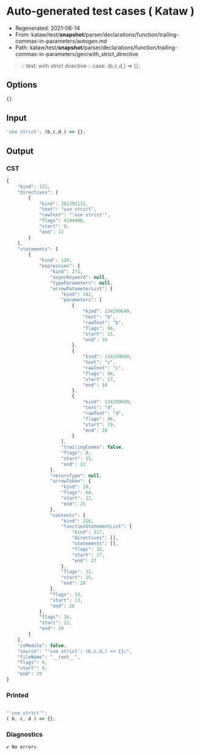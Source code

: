 # Auto-generated test cases ( Kataw )
- Regenerated: 2021-06-14
- From: kataw/test/__snapshot__/parser/declarations/function/trailing-commas-in-parameters/autogen.md
- Path: kataw/test/__snapshot__/parser/declarations/function/trailing-commas-in-parameters/gen/with_strict_directive
> :: test: with strict directive
> :: case: (b,c,d,) => {};
## Options

`````js
{}
`````
## Input

`````js
'use strict'; (b,c,d,) => {};
`````
## Output

### CST

```javascript
{
    "kind": 122,
    "directives": [
        {
            "kind": 201392131,
            "text": "use strict",
            "rawText": "'use strict'",
            "flags": 4194400,
            "start": 0,
            "end": 12
        }
    ],
    "statements": [
        {
            "kind": 120,
            "expression": {
                "kind": 271,
                "asyncKeyword": null,
                "typeParameters": null,
                "arrowPatameterList": {
                    "kind": 342,
                    "parameters": [
                        {
                            "kind": 134299649,
                            "text": "b",
                            "rawText": "b",
                            "flags": 96,
                            "start": 15,
                            "end": 16
                        },
                        {
                            "kind": 134299649,
                            "text": "c",
                            "rawText": "c",
                            "flags": 96,
                            "start": 17,
                            "end": 18
                        },
                        {
                            "kind": 134299649,
                            "text": "d",
                            "rawText": "d",
                            "flags": 96,
                            "start": 19,
                            "end": 20
                        }
                    ],
                    "trailingComma": false,
                    "flags": 0,
                    "start": 15,
                    "end": 22
                },
                "returnType": null,
                "arrowToken": {
                    "kind": 10,
                    "flags": 64,
                    "start": 22,
                    "end": 25
                },
                "contents": {
                    "kind": 216,
                    "functionStatementList": {
                        "kind": 217,
                        "directives": [],
                        "statements": [],
                        "flags": 32,
                        "start": 27,
                        "end": 27
                    },
                    "flags": 32,
                    "start": 25,
                    "end": 28
                },
                "flags": 32,
                "start": 13,
                "end": 28
            },
            "flags": 16,
            "start": 13,
            "end": 29
        }
    ],
    "isModule": false,
    "source": "'use strict'; (b,c,d,) => {};",
    "fileName": "__root__",
    "flags": 0,
    "start": 0,
    "end": 29
}
```

### Printed

```javascript

"'use strict'";
( b, c, d ) => {};

```

### Diagnostics

```javascript
✔ No errors
```

